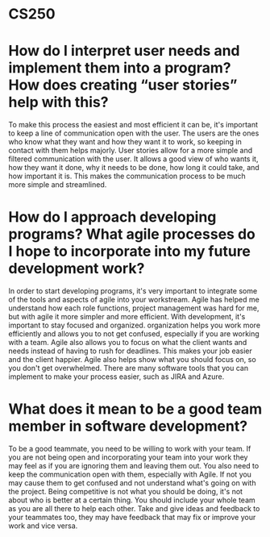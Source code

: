 # CS250

# How do I interpret user needs and implement them into a program? How does creating “user stories” help with this?

To make this process the easiest and most efficient it can be, it's important to keep a line of communication open with the user. The users are the ones who know what they want and how they want it to work, so keeping in contact with them helps majorly. User stories allow for a more simple and filtered communication with the user. It allows a good view of who wants it, how they want it done, why it needs to be done, how long it could take, and how important it is. This makes the communication process to be much more simple and streamlined.

# How do I approach developing programs? What agile processes do I hope to incorporate into my future development work?

In order to start developing programs, it's very important to integrate some of the tools and aspects of agile into your workstream. Agile has helped me understand how each role functions, project management was hard for me, but with agile it more simpler and more efficient. With development, it's important to stay focused and organized. organization helps you work more efficiently and allows you to not get confused, especially if you are working with a team. Agile also allows you to focus on what the client wants and needs instead of having to rush for deadlines. This makes your job easier and the client happier. Agile also helps show what you should focus on, so you don't get overwhelmed. There are many software tools that you can implement to make your process easier, such as JIRA and Azure.

# What does it mean to be a good team member in software development?

To be a good teammate, you need to be willing to work with your team. If you are not being open and incorporating your team into your work they may feel as if you are ignoring them and leaving them out. You also need to keep the communication open with them, especially with Agile. If not you may cause them to get confused and not understand what's going on with the project. Being competitive is not what you should be doing, it's not about who is better at a certain thing. You should include your whole team as you are all there to help each other. Take and give ideas and feedback to your teammates too, they may have feedback that may fix or improve your work and vice versa.
